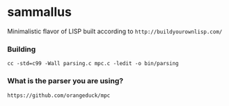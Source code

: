 # sammallus
Minimalistic flavor of LISP built according to `http://buildyourownlisp.com/`

### Building
`cc -std=c99 -Wall parsing.c mpc.c -ledit -o bin/parsing`

### What is the parser you are using?
`https://github.com/orangeduck/mpc`

